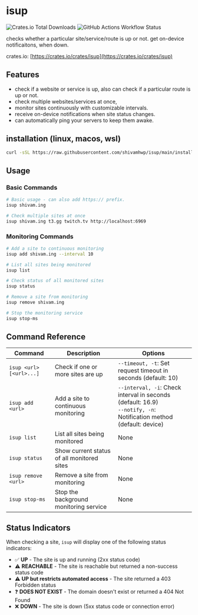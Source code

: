 # isup

![Crates.io Total Downloads](https://img.shields.io/crates/d/isup?labelColor=%23222&color=white)
![GitHub Actions Workflow Status](https://img.shields.io/github/actions/workflow/status/shivamhwp/isup/release.yml?labelColor=%23222&color=white)

checks whether a particular site/service/route is up or not. get on-device notificaitons, when down.

crates.io: [https://crates.io/crates/isup](https://crates.io/crates/isup)

## Features

- check if a website or service is up, also can check if a particular route is up or not.
- check multiple websites/services at once,
- monitor sites continuously with customizable intervals.
- receive on-device notifications when site status changes.
- can automatically ping your servers to keep them awake.

## installation (linux, macos, wsl)

```bash
curl -sSL https://raw.githubusercontent.com/shivamhwp/isup/main/install.sh | bash
```

## Usage

### Basic Commands

```bash
# Basic usage - can also add https:// prefix.
isup shivam.ing

# Check multiple sites at once
isup shivam.ing t3.gg twitch.tv http://localhost:6969

```

### Monitoring Commands

```bash
# Add a site to continuous monitoring
isup add shivam.ing --interval 10

# List all sites being monitored
isup list

# Check status of all monitored sites
isup status

# Remove a site from monitoring
isup remove shivam.ing

# Stop the monitoring service
isup stop-ms
```

## Command Reference

| Command                 | Description                                | Options                                                                                                              |
| ----------------------- | ------------------------------------------ | -------------------------------------------------------------------------------------------------------------------- |
| `isup <url> [<url>...]` | Check if one or more sites are up          | `--timeout, -t`: Set request timeout in seconds (default: 10)                                                        |
| `isup add <url>`        | Add a site to continuous monitoring        | `--interval, -i`: Check interval in seconds (default: 16.9)<br>`--notify, -n`: Notification method (default: device) |
| `isup list`             | List all sites being monitored             | None                                                                                                                 |
| `isup status`           | Show current status of all monitored sites | None                                                                                                                 |
| `isup remove <url>`     | Remove a site from monitoring              | None                                                                                                                 |
| `isup stop-ms`          | Stop the background monitoring service     | None                                                                                                                 |

## Status Indicators

When checking a site, `isup` will display one of the following status indicators:

- ✅ **UP** - The site is up and running (2xx status code)
- ⚠️ **REACHABLE** - The site is reachable but returned a non-success status code
- ⚠️ **UP but restricts automated access** - The site returned a 403 Forbidden status
- ❓ **DOES NOT EXIST** - The domain doesn't exist or returned a 404 Not Found
- ❌ **DOWN** - The site is down (5xx status code or connection error)
